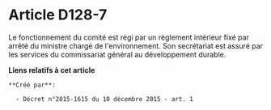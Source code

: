 # Article D128-7

Le fonctionnement du comité est régi par un règlement intérieur fixé par arrêté du ministre chargé de l'environnement. Son
secrétariat est assuré par les services du commissariat général au développement durable.

**Liens relatifs à cet article**

	**Créé par**:

	  - Décret n°2015-1615 du 10 décembre 2015 - art. 1
